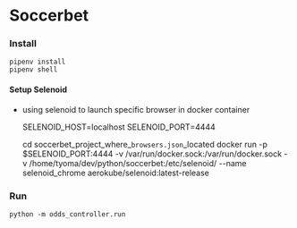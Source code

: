 # Soccerbet

### Install
    pipenv install
    pipenv shell

#### Setup Selenoid
- using selenoid to launch specific browser in docker container


    SELENOID_HOST=localhost
    SELENOID_PORT=4444
    
    cd soccerbet_project_where_`browsers.json`_located
    docker run
        -p $SELENOID_PORT:4444
        -v /var/run/docker.sock:/var/run/docker.sock
        -v /home/tyoma/dev/python/soccerbet:/etc/selenoid/
        --name selenoid_chrome
        aerokube/selenoid:latest-release

### Run
    python -m odds_controller.run